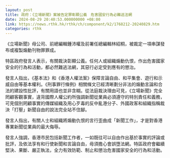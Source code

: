 ```yaml
---
layout: post
title: 政府：《立場新聞》案被告定罪彰顯公義　危害國安行為必難逃法網
date: 2024-08-29 20:40:53.000000000 +08:00
link: https://news.rthk.hk/rthk/ch/component/k2/1768212-20240829.htm
categories: rthk
---
```


《立場新聞》母公司、前總編輯鍾沛權及前署任總編輯林紹桐，被裁定一項串謀發布或複製煽動刊物罪罪成。

特區政府發言人表示，有關裁決彰顯公義。任何人或組織煽動仇恨，作出危害國家安全的行為和活動，都必然難逃法網，其惡行必定受到應有的懲治。

發言人指出，《基本法》和《香港人權法案》保障言論自由、和平集會、遊行和示威自由等基本權利。《刑事罪行條例》相關條文已經清晰劃分非法的煽動言論和合法的建設性批評，有關用語也並非含糊。從法庭裁決理由可見，《立場新聞》完全罔顧客觀事實，違背國際人權公約所強調新聞從業員必須遵守的特別責任和義務，可見個別罔顧事實的傳媒組織及用心歹毒的反中亂港分子、外國政客和組織指稱裁決「打壓」新聞自由的說法完全站不住腳。

發言人指出，有關人士和組織將煽動仇恨的言行歪曲成「新聞工作」，才是對香港專業新聞從業員的最大侮辱。

發言人強調，香港市民包括新聞工作者，一如既往可以自由作出基於事實的評論或批評，及依法享有和行使新聞和言論自由，毋須擔心會誤墮法網。特區政府會繼續堅決、果斷、嚴正執法，全力有效防範、制止和懲治危害國家安全的行為和活動。
